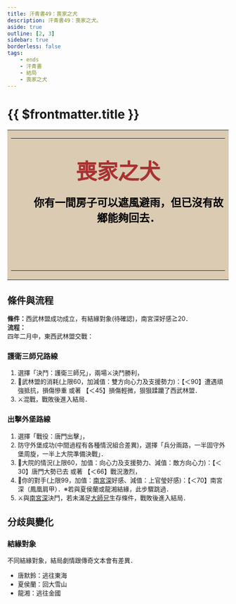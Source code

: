 ```yaml
---
title: 汗青書49：喪家之犬
description: 汗青書49：喪家之犬。
aside: true
outline: [2, 3]
sidebar: true
borderless: false
tags:
    - ends
    - 汗青書
    - 結局
    - 喪家之犬
---
```


# {{ $frontmatter.title }}

<table style="text-align:center;">
    <tr>
        <td WIDTH=565 BGCOLOR="#dacbb2">
            <hr><br>
            <font size="7" color="#a83232"><strong>&emsp;&emsp;喪家之犬&emsp;&emsp;</strong></font>
            <br>
            <br>
            <font size="5" color="000000">
            <strong>
            &emsp;&emsp;你有一間房子可以遮風避雨，但已沒有故<br>
            &emsp;&emsp;鄉能夠回去．<br>
            <br>
            <br>
            <br>
            </strong>
            </font>
            <hr>
        </td>
    </tr>
</table>

## 條件與流程

<b>條件：</b>西武林盟成功成立，有結緣對象(待確認)，南宮深好感≧20．<br>
<b>流程：</b><br>
四年二月中，東西武林盟交戰：

### 護衛三師兄路線

1. 選擇「決鬥：護衛三師兄」，兩場⚔️決鬥勝利，
2. 🎲武林盟的消耗(上限60，加減值：雙方向心力及支援勢力)：【＜90】遭遇頑強抵抗，損傷慘重 或著 【＜45】損傷輕微，狠狠蹂躪了西武林盟．
3. ⚔️混戰，戰敗後進入結局．

### 出擊外堡路線

1. 選擇「戰役：唐門出擊」，
2. 防守外堡成功(中間過程有各種情況組合差異)，選擇「兵分兩路，一半固守外堡周旋，一半上大院準備決戰」．
3. 🎲大院的情況(上限60，加值：向心力及支援勢力、減值：敵方向心力)：【＜30】唐門大勢已去 或著 【＜66】戰況激烈，
4. 🎲你的對手(上限99，加值：[南宮深](//people/characters/special102)好感、減值：<Girl4Icon>上官瑩</Girl4Icon>好感)：【＜70】南宮深（鳳凰肩甲）．※若與<Girl5Icon>夏侯蘭</Girl5Icon>或<Girl8Icon>龍湘</Girl8Icon>結緣，此步驟跳過．
5. ⚔️與[南宮深](//people/characters/special102)決鬥，若未滿足[大師兄](//people/characters/brother1)生存條件，戰敗後進入結局．

## 分歧與變化

### 結緣對象
不同結緣對象，結局劇情跟傳奇文本會有差異．
+ <Girl0Icon>唐默鈴</Girl0Icon>：逃往東海
+ <Girl5Icon>夏侯蘭</Girl5Icon>：回大雪山
+ <Girl8Icon>龍湘</Girl8Icon>：逃往金國

